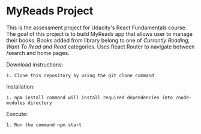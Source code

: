 # MyReads Project

This is the assessment project for Udacity's React Fundamentals course. The goal of this project is to build MyReads app that allows user to manage their books. Books added from library belong to one of _Currently Reading, Want To Read and Read_ categories. Uses React Router to navigate between /search and home pages.

Download instructions:

    1. Clone this repository by using the git clone command

Installation:

    1. npm install command will install required dependencies into /node-modules directory

Execute:

    1. Run the command npm start
